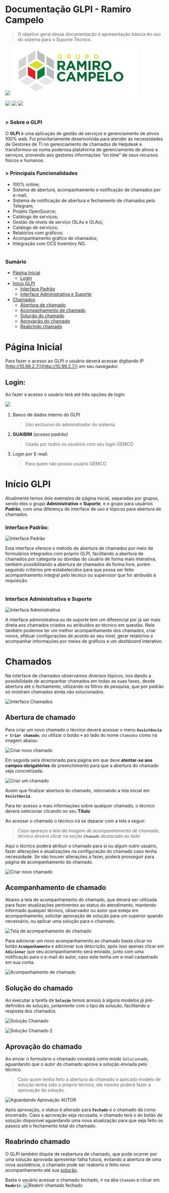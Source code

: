 # Documentação GLPI - Ramiro Campelo

> O objetivo geral dessa documentação é apresentação básica do uso do sistema para o Suporte Técnico.


![](https://glpi-project.org/wp-content/uploads/2017/03/logo-glpi-bleu-1.png)    ![](https://raw.githubusercontent.com/adrielgama/colegio-3-milenio/master/gruporc/gruporc_logo_400.png)


![](https://img.shields.io/badge/project-OpenSource-blue) ![](https://img.shields.io/badge/version-9.5.3-green)  ![](https://img.shields.io/badge/config-ProjetosDTI-sucess)

#
### > Sobre o GLPI
O **GLPI** é uma aplicação de gestão de serviços e gerenciamento de ativos 100% web. Foi prioritariamente desenvolvida para atender às necessidades de Gestores de TI no gerenciamento de chamados de Helpdesk e transformou-se numa poderosa plataforma de gerenciamento de ativos e serviços, provendo aos gestores informações “on time” de seus recursos físicos e humanos.

### > Principais Funcionalidades
- 100% online;
- Sistema de abertura, acompanhamento e notificação de chamados por e-mail;
- Sistema de notificação de abertura e fechamento de chamados pelo Telegram;
- Projeto OpenSource;
- Catálogo de serviços;
- Gestão de níveis de serviço (SLAs e OLAs);
- Catálogo de serviços;
- Relatórios com gráficos;
- Acompanhamento gráfico de chamados;
- Integração com OCS Inventory NG.
#

### Sumário
<!-- toc -->
* [Página Inicial](#página-inicial)
	* [Login](#login)
* [Início GLPI](#início-gpli)
 	* [Interface Padrão](#interface-padrão)
	* [Interface Administrativa e Suporte](#interface-administrativa-e-suporte)
* [Chamados](#chamados)
	* [Abertura de chamado](#abertura-de-chamado)
	* [Acompanhamento de chamado](#acompanhamento-de-chamado)
	* [Solução do chamado](#solução-do-chamado)
	* [Aprovação do chamado](#aprovação-do-chamado)
	* [Reabrindo chamado](#reabrindo-chamado)

<!-- toc stop -->

# Página Inicial 
Para fazer o acesso ao GLPI o usuário deverá acessar digitando IP [http://10.99.2.7/](http://10.99.2.7/) em seu navegador.

## Login:
Ao fazer o acesso o usuário terá até três opções de login:

![](https://i.ibb.co/SNJ0h70/01Login.png)

 1. Banco de dados interno do GLPI
	> Uso exclusivo do administrador do sistema
 2.  **GUAIBIM** *(acesso padrão)*
	 > Usado por todos os usuários com seu login GEMCO
 4. Login por E-mail.
	 > Para quem não possui usuário GEMCO.

# Início GLPI
Atualmente temos dois exemplos de página inicial, separadas por grupos, sendo eles o grupo **Administrativo** e **Suporte**, e o grupo para usuários **Padrão**, com uma diferença de interface de uso e tópicos para abertura de chamados.

### Interface Padrão:
![Interface Padrão](https://i.ibb.co/qBxLpmF/02Home1.png)

Esta interface oferece o método de abertura de chamados por meio de formulários integrados com próprio GLPI, facilitando a abertura de chamados por categoria ou dúvidas do usuário de forma mais interativa, também possibilitando a abertura de chamados de forma livre, porém seguindo critérios pré-estabelecidos para que possa ser feito acompanhamento integral pelo técnico ou supervisor que for atribuído à requisição. 
#
### Interface Administrativa e Suporte
![Interface Administrativa](https://i.ibb.co/pPntZ9S/03HomeN1.png)

A interface administrativa ou de suporte tem um diferencial por já ser mais direta aos chamados criados ou atribuídos ao técnico em questão. Nele também podemos ter um melhor acompanhamento dos chamados, criar novos, efetuar configurações de acordo ao seu nível, gerar relatórios e acompanhar informações por meios de gráficos e um *dashboard* interativo.

# Chamados

Na interface de chamados observamos diversos tópicos, nos dando a possibilidade de acompanhar chamados em todas as suas fases, desde abertura até o fechamento, utilizando os filtros de pesquisa, que por padrão só mostram chamados ainda não solucionados.

![Interface Chamados](https://i.ibb.co/xYQJ5Sz/04-Home-Chamados.png)

## Abertura de chamado
Para criar um novo chamado o técnico deverá acessar o menu **`Assistência > Criar chamado`**, ou utilizar o botão **`+`** ao lado do nome *`Chamados`* como na imagem abaixo:

![Criar novo chamado](https://i.ibb.co/Br46RTH/08-New-Ticket.png)

Em seguida será direcionado para página em que deve **atentar-se aos campos obrigatórios** de preenchimento para que a abertura do chamado seja concretizada.

![Criar um chamado](https://i.ibb.co/bWypDrN/06-Abrir-Chamado-Por-Tecnico.png)

Assim que finalizar abertura do chamado, retornando a tela inicial em **`Assistência`**.

Para ter acesso a mais informações sobre qualquer chamado, o técnico deverá selecionar clicando no seu  **Título** 

Ao acessar o chamado o técnico irá se deparar com a tela a seguir: 
> *Caso apareça a tela da imagem de acompanhamento de chamado, técnico deverá clicar na seção **`Chamado`** destacado ao lado*

Aqui o técnico poderá atribuir o chamado para si ou algum outro usuário, fazer alterações e atualizações na configuração do chamado caso tenha necessidade. Se não houver alterações a fazer, poderá prosseguir para página de acompanhamento do chamado.

![Criar novo chamado](https://i.ibb.co/rs54c07/07-Chamado.png)

## Acompanhamento de chamado
Abaixo a tela de acompanhamento do chamado, que deverá ser utilizada para fazer atualizações pertinentes ao status do atendimento, mantendo informado qualquer técnico, observador ou autor que esteja em acompanhamento, solicitar aprovação de solução para um superior quando necessário, ou aplicar uma solução para o chamado.

![Tela de acompanhamento do chamado](https://i.ibb.co/bHJFzbM/05-Novo-Chamado-Inicial.png)


Para adicionar um novo acompanhamento ao chamado basta clicar no botão **`Acompanhamento`** e adicionar sua descrição, após isso apenas clicar em **`Adicionar`** que seu acompanhamento será enviado, junto com uma notificação para o e-mail do autor, caso este tenha um e-mail cadastrado em sua conta.

![Acompanhamento de chamado](https://i.ibb.co/QNSDGWP/09-Acompanhamento.png)

## Solução do chamado

Ao executar a tarefa de **`Solução`** temos acesso à alguns modelos já pré-definidos de solução, juntamente com o tipo da solução, facilitando a resposta dos chamados.

![Solução Chamado](https://i.ibb.co/PFX3GCk/10-Modelo-Solucao.png)

![Solução Chamado 2](https://i.ibb.co/L6WCLBy/11-Solucao-Chamado.png)

## Aprovação do chamado

Ao enviar o formulário o chamado constará como modo `Solucionado`, aguardando que o autor do chamado aprove a solução enviada pelo técnico.
> Caso quem tenha feito a abertura do chamado e aplicado modelo de solução tenha sido o próprio técnico, ele mesmo poderá fazer a aprovação da solução.

![Aguardando Aprovação AUTOR](https://i.ibb.co/LvCLhGT/12-Tela-Aprovacao-Autor.png)

 Após aprovação, o status é alterado para **`Fechado`** e o chamado dá como encerrado. Caso a aprovação seja recusada, o chamado terá o do botão de solução disponível aguardando uma nova atualização para que seja feito os passos até o fechamento total do chamado.
 
## Reabrindo chamado
O GLPI também dispõe de reabertura de chamado, que pode ocorrer por uma solução aprovada apresentar falha futura, evitando a abertura de uma nova assistência, o chamado pode ser reaberto e feito novo acompanhamento até sua [solução](#solução-do-chamado).

Basta o usuário acessar o chamado fechado, ir na aba `Chamado` e clicar em **`Reabrir`**.
![Reabrir chamado fechado](https://i.ibb.co/t33hNpV/13-Reabrir-Chamado.png)

## 
